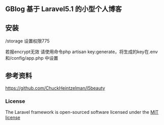 ## GBlog 基于 Laravel5.1 的小型个人博客

## 安装

/storage 设置权限775

若报encrypt无效 请使用命令php artisan key:generate，将生成的key在.env和/config/app.php 中设置

## 参考资料

https://github.com/ChuckHeintzelman/l5beauty

### License

The Laravel framework is open-sourced software licensed under the [MIT license](http://opensource.org/licenses/MIT)

